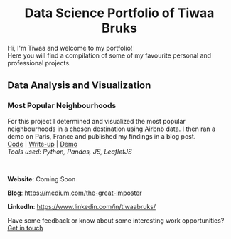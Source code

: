 <h1 align="center">Data Science Portfolio of Tiwaa Bruks</h1>

Hi, I'm Tiwaa and welcome to my portfolio!<br/>
Here you will find a compilation of some of my favourite personal and professional projects. 

## Data Analysis and Visualization

### Most Popular Neighbourhoods <br/>
For this project I determined and visualized the most popular neighbourhoods in a chosen destination using Airbnb data. I then ran a demo on Paris, France and published my findings in a blog post.<br/>
[Code](https://github.com/tiwaab/airbnb-neighbourhoods) | [Write-up](https://medium.com/the-great-imposter/how-i-ruined-my-vacation-by-not-using-python-data-77a92f2da8de) | [Demo](https://tiwaab.github.io/airbnb-neighbourhoods/)<br/>
*Tools used: Python, Pandas, JS, LeafletJS*

<br/>

**Website**: Coming Soon

**Blog**: https://medium.com/the-great-imposter

**LinkedIn**: https://www.linkedin.com/in/tiwaabruks/


Have some feedback or know about some interesting work opportunities? [Get in touch](mailto:ctbruks@gmail.com "ctbruks@gmail.com") 
